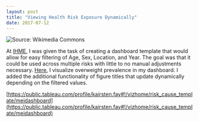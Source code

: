 ```yaml
---
layout: post
title: "Viewing Health Risk Exposure Dynamically"
date: 2017-07-12
---
```

<img class="post" src="https://upload.wikimedia.org/wikipedia/commons/e/e9/Soy-whey-protein-diet.jpg" alt="Source: Wikimedia Commons"/>

At [IHME](http://healthdata.org), I was given the task of creating a dashboard template that would allow for easy filtering of Age, Sex, Location, and Year. The goal was that it could be used across multiple risks with little to no manual adjustments necessary. [Here](https://public.tableau.com/profile/kairsten.fay#!/vizhome/risk_cause_template/meidashboard), I visualize overweight prevalence in my dashboard. I added the additional functionality of figure titles that update dynamically depending on the filtered values.  

[https://public.tableau.com/profile/kairsten.fay#!/vizhome/risk_cause_template/meidashboard](https://public.tableau.com/profile/kairsten.fay#!/vizhome/risk_cause_template/meidashboard) 

